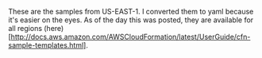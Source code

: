 These are the samples from US-EAST-1. I converted them to yaml because it's easier on the eyes. As of the day this was posted, they are available for all regions (here)[http://docs.aws.amazon.com/AWSCloudFormation/latest/UserGuide/cfn-sample-templates.html].
